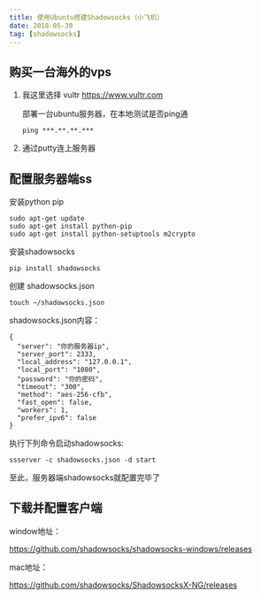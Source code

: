 ```yaml
---
title: 使用Ubuntu搭建Shadowsocks（小飞机）
date: 2018-05-30
tag: [shadowsocks]
---
```


## 购买一台海外的vps

1. 我这里选择 vultr https://www.vultr.com

   部署一台ubuntu服务器，在本地测试是否ping通

   ```
   ping ***.**.**.***
   ```

2. 通过putty连上服务器

## 配置服务器端ss

安装python pip

```
sudo apt-get update
sudo apt-get install python-pip
sudo apt-get install python-setuptools m2crypto
```

安装shadowsocks

```
pip install shadowsocks
```

创建 shadowsocks.json

```
touch ~/shadowsocks.json
```

shadowsocks.json内容：

```
{
  "server": "你的服务器ip",
  "server_port": 2333,
  "local_address": "127.0.0.1",
  "local_port": "1080",
  "password": "你的密码",
  "timeout": "300",
  "method": "aes-256-cfb",
  "fast_open": false,
  "workers": 1,
  "prefer_ipv6": false
}
```

执行下列命令启动shadowsocks:

```
ssserver -c shadowsocks.json -d start
```

至此，服务器端shadowsocks就配置完毕了

## 下载并配置客户端

window地址：

https://github.com/shadowsocks/shadowsocks-windows/releases

mac地址：

https://github.com/shadowsocks/ShadowsocksX-NG/releases

